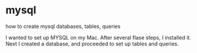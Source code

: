 # mysql
how to create  mysql databases, tables, queries

I wanted to set up MYSQL on my Mac.  After several flase steps, I installed it.
Next I created a database, and proceeded to set up tables and queries.
